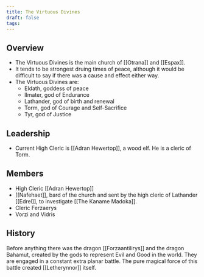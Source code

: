 ```yaml
---
title: The Virtuous Divines
draft: false
tags:
---
```

## Overview
- The Virtuous Divines is the main church of [[Otrana]] and [[Espax]].
- It tends to be strongest druing times of peace, although it would be difficult to say if there was a cause and effect either way.
- The Virtuous Divines are:
	- Eldath, goddess of peace 
	- Ilmater, god of Endurance
	- Lathander, god of birth and renewal
	- Torm, god of Courage and Self-Sacrifice
	- Tyr, god of Justice
## Leadership
- Current High Cleric is [[Adran Hewertop]], a wood elf. He is a cleric of Torm. 
## Members
- High Cleric [[Adran Hewertop]]
- [[Nafehaet]], bard of the church and sent by the high cleric of Lathander [[Edrel]], to investigate [[The Kaname Madoka]]. 
- Cleric Ferzaerys
- Vorzi and Vidris
## History
Before anything there was the dragon [[Forzaantilirys]] and the dragon Bahamut, created by the gods to represent Evil and Good in the world. They are engaged in a constant extra planar battle. The pure magical force of this battle created [[Letherynnor]] itself.